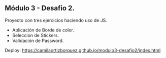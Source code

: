 ## Módulo 3 - Desafio 2.

Proyecto con tres ejercicios haciendo uso de JS. 
- Aplicación de Borde de color.
- Seleccion de Stickers.
- Validación de Password.

Deploy: https://camilaortizborquez.github.io/modulo3-desafio2/index.html
